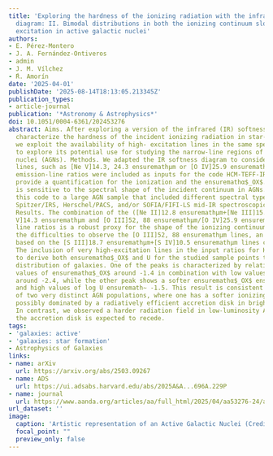 ```yaml
---
title: 'Exploring the hardness of the ionizing radiation with the infrared softness
  diagram: II. Bimodal distributions in both the ionizing continuum slope and the
  excitation in active galactic nuclei'
authors:
- E. Pérez-Montero
- J. A. Fernández-Ontiveros
- admin
- J. M. Vílchez
- ́R. Amorín
date: '2025-04-01'
publishDate: '2025-08-14T18:13:05.213345Z'
publication_types:
- article-journal
publication: '*Astronomy & Astrophysics*'
doi: 10.1051/0004-6361/202453276
abstract: Aims. After exploring a version of the infrared (IR) softness diagram to
  characterize the hardness of the incident ionizing radiation in star-forming regions,
  we exploit the availability of high- excitation lines in the same spectral regime
  to explore its potential use for studying the narrow-line regions of active galactic
  nuclei (AGNs). Methods. We adapted the IR softness diagram to consider very high-excitation
  lines, such as [Ne V]14.3, 24.3 ensuremathμm or [O IV]25.9 ensuremathμm. The measured
  emission-line ratios were included as inputs for the code HCM-TEFF-IR in order to
  provide a quantification for the ionization and the ensuremathα$_OX$. The latter
  is sensitive to the spectral shape of the incident continuum in AGNs. We applied
  this code to a large AGN sample that included different spectral types with available
  Spitzer/IRS, Herschel/PACS, and/or SOFIA/FIFI-LS mid-IR spectroscopic observations.
  Results. The combination of the ([Ne II]12.8 ensuremathμm+[Ne III]15.6 ensuremathμm)/[Ne
  V]14.3 ensuremathμm and [O III]52, 88 ensuremathμm/[O IV]25.9 ensuremathμm emission
  line ratios is a robust proxy for the shape of the ionizing continuum in AGNs. Given
  the difficulties to observe the [O III]52, 88 ensuremathμm lines, an alternative
  based on the [S III]18.7 ensuremathμm+[S IV]10.5 ensuremathμm lines can be used.
  The inclusion of very high-excitation lines in the input ratios for HCM-TEFF-IR
  to derive both ensuremathα$_OX$ and U for the studied sample points to a bimodal
  distribution of galaxies. One of the peaks is characterized by relatively harder
  values of ensuremathα$_OX$ around ‑1.4 in combination with low values for log U
  around ‑2.4, while the other peak shows a softer ensuremathα$_OX$ ensuremath∼ ‑1.7
  and high values of log U ensuremath∼ ‑1.5. This result is consistent with the existence
  of two very distinct AGN populations, where one has a softer ionizing continuum,
  possibly dominated by a radiatively efficient accretion disk in bright Seyfert nuclei.
  In contrast, we observed a harder radiation field in low-luminosity AGNs, where
  the accretion disk is expected to recede.
tags:
- 'galaxies: active'
- 'galaxies: star formation'
- Astrophysics of Galaxies
links:
- name: arXiv
  url: https://arxiv.org/abs/2503.09267
- name: ADS
  url: https://ui.adsabs.harvard.edu/abs/2025A&A...696A.229P
- name: journal
  url: https://www.aanda.org/articles/aa/full_html/2025/04/aa53276-24/aa53276-24.html
url_dataset: ''
image:
  caption: 'Artistic representation of an Active Galactic Nuclei (Credits to ESO, M. Kornmesser)'
  focal_point: ""
  preview_only: false
---
```

